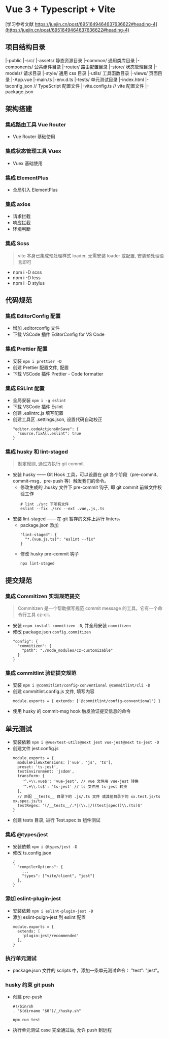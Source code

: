 # Vue 3 + Typescript + Vite
[学习参考文献 https://juejin.cn/post/6951649464637636622#heading-4](https://juejin.cn/post/6951649464637636622#heading-4)

## 项目结构目录
|-public
|-src/ 
    |-assets/   静态资源目录
    |-common/   通用类库目录
    |-components/   公共组件目录
    |-router/   路由配置目录
    |-store/    状态管理目录
    |-models/ 请求目录
    |-style/    通用 css 目录
    |-utils/    工具函数目录
    |-views/    页面目录
    |-App.vue
    |-main.ts
    |-env.d.ts
|-tests/    单元测试目录
|-index.html
|-tsconfig.json //  TypeScript 配置文件
|-vite.config.ts    //  vite 配置文件
|-package.json

## 架构搭建
### 集成路由工具 Vue Router
* Vue Router 基础使用

### 集成状态管理工具 Vuex
* Vuex 基础使用

### 集成 ElementPlus
* 全局引入 ElementPlus

### 集成 axios
* 请求拦截
* 响应拦截
* 环境判断

### 集成 Scss
> vite 本身已集成预处理样式 loader, 无需安装 loader 或配置, 安装预处理语言即可
* npm i -D scss
* npm i -D less
* npm i -D stylus

## 代码规范

### 集成 EditorConfig 配置
* 增加 .editorconfig 文件
* 下载 VSCode 插件 EditorConfig for VS Code

### 集成 Prettier 配置
* 安装 `npm i prettier -D`
* 创建 Prettier 配置文件, 配置
* 下载 VSCode 插件 Prettier - Code formatter

### 集成 ESLint 配置
* 全局安装 `npm i -g eslint`
* 下载 VSCode 插件 Eslint
* 创建 .eslintrc.js 填写配置
* 创建工具区 .settings.json, 设置代码自动校正
  ```
  "editor.codeActionsOnSave": {
    "source.fixAll.eslint": true
  }
  ```

### 集成 husky 和 lint-staged
> 制定规则, 通过方执行 git commit
* 安装 husky —— Git Hook 工具，可以设置在 git 各个阶段（pre-commit、commit-msg、pre-push 等）触发我们的命令。
  * 修改生成的 .husky 文件下 pre-commit 钩子, 即 git commit 前做文件校验工作
    ```
    # lint ./src 下所有文件
    eslint --fix ./src --ext .vue,.js,.ts
    ```
* 安装 lint-staged —— 在 git 暂存的文件上运行 linters。
  * package.json 添加 
    ```
    "lint-staged": {
      "*.{vue,js,ts}": "eslint --fix"
    }
    ```
  * 修改 husky pre-commit 钩子
    ```
    npx lint-staged
    ```

## 提交规范
### 集成 Commitizen 实现规范提交
> Commitizen 是一个帮助撰写规范 commit message 的工具。它有一个命令行工具 cz-cli。
* 安装 `cnpm install commitizen -D`, 并全局安装 `commitizen`
* 修改 package.json `config.commitizen`
    ```
    "config": {
      "commitizen": {
        "path": "./node_modules/cz-customizable"
      }
    }
    ```

### 集成 commitlint 验证提交规范
* 安装 `npm i @commitlint/config-conventional @commitlint/cli -D`
* 创建 commitlint.config.js 文件, 填写内容
  ```
  module.exports = { extends: ['@commitlint/config-conventional'] }
  ```
* 使用 husky 的 commit-msg hook 触发验证提交信息的命令

## 单元测试
* 安装依赖 `npm i @vue/test-utils@next jest vue-jest@next ts-jest -D`
* 创建文件 jest.config.js
  ```
  module.exports = {
    moduleFileExtensions: ['vue', 'js', 'ts'],
    preset: 'ts-jest',
    testEnvironment: 'jsdom',
    transform: {
      '^.+\\.vue$': 'vue-jest', // vue 文件用 vue-jest 转换
      '^.+\\.ts$': 'ts-jest' // ts 文件用 ts-jest 转换
    },
    // 匹配 __tests__ 目录下的 .js/.ts 文件 或其他目录下的 xx.test.js/ts xx.spec.js/ts
    testRegex: '(/__tests__/.*|(\\.|/)(test|spec))\\.(ts)$'
  }
  ```
* 创建 tests 目录, 进行 Test.spec.ts 组件测试
### 集成 @types/jest
* 安装依赖 `npm i @types/jest -D`
* 修改 ts.config.json
  ```
  {
    "compilerOptions": {
      ...
      "types": ["vite/client", "jest"]
    },
  }
  ```
### 添加 eslint-plugin-jest
* 安装依赖 `npm i eslint-plugin-jest -D`
* 添加 eslint-pulgn-jest 到 eslint 配置
  ```
  module.exports = {
    extends: [
      'plugin:jest/recommended'
    ],
  }
  ```
### 执行单元测试
* package.json 文件的 scripts 中，添加一条单元测试命令： "test": "jest"。

### husky 约束 git push
* 创建 pre-push
  ```
  #!/bin/sh
  . "$(dirname "$0")/_/husky.sh"

  npm run test 
  ```
* 执行单元测试 case 完全通过后, 允许 push 到远程
